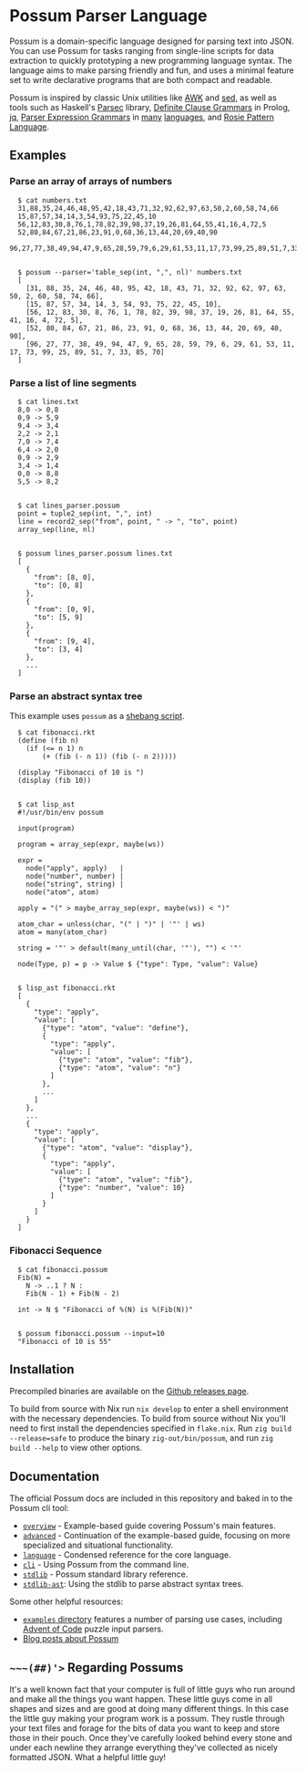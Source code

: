 # Possum Parser Language

Possum is a domain-specific language designed for parsing text into JSON. You can use Possum for tasks ranging from single-line scripts for data extraction to quickly prototyping a new programming language syntax. The language aims to make parsing friendly and fun, and uses a minimal feature set to write declarative programs that are both compact and readable.

Possum is inspired by classic Unix utilities like [AWK] and [sed], as well as tools such as Haskell's [Parsec] library, [Definite Clause Grammars] in Prolog, [jq], [Parser Expression Grammars] in [many] [languages], and [Rosie Pattern Language].

[AWK]: https://en.wikipedia.org/wiki/AWK
[sed]: https://en.wikipedia.org/wiki/Sed
[Parsec]: https://hackage.haskell.org/package/parsec
[Definite Clause Grammars]: https://en.wikipedia.org/wiki/Definite_clause_grammar
[jq]: https://stedolan.github.io/jq/
[Parser Expression Grammars]: https://en.wikipedia.org/wiki/Parsing_expression_grammar
[many]: https://docs.rs/peg/latest/peg/
[languages]: https://janet-lang.org/docs/peg.html
[Rosie Pattern Language]: https://rosie-lang.org/

## Examples

### Parse an array of arrays of numbers

```
  $ cat numbers.txt
  31,88,35,24,46,48,95,42,18,43,71,32,92,62,97,63,50,2,60,58,74,66
  15,87,57,34,14,3,54,93,75,22,45,10
  56,12,83,30,8,76,1,78,82,39,98,37,19,26,81,64,55,41,16,4,72,5
  52,80,84,67,21,86,23,91,0,68,36,13,44,20,69,40,90
  96,27,77,38,49,94,47,9,65,28,59,79,6,29,61,53,11,17,73,99,25,89,51,7,33,85,70


  $ possum --parser='table_sep(int, ",", nl)' numbers.txt
  [
    [31, 88, 35, 24, 46, 48, 95, 42, 18, 43, 71, 32, 92, 62, 97, 63, 50, 2, 60, 58, 74, 66],
    [15, 87, 57, 34, 14, 3, 54, 93, 75, 22, 45, 10],
    [56, 12, 83, 30, 8, 76, 1, 78, 82, 39, 98, 37, 19, 26, 81, 64, 55, 41, 16, 4, 72, 5],
    [52, 80, 84, 67, 21, 86, 23, 91, 0, 68, 36, 13, 44, 20, 69, 40, 90],
    [96, 27, 77, 38, 49, 94, 47, 9, 65, 28, 59, 79, 6, 29, 61, 53, 11, 17, 73, 99, 25, 89, 51, 7, 33, 85, 70]
  ]
```

### Parse a list of line segments

```
  $ cat lines.txt
  8,0 -> 0,8
  0,9 -> 5,9
  9,4 -> 3,4
  2,2 -> 2,1
  7,0 -> 7,4
  6,4 -> 2,0
  0,9 -> 2,9
  3,4 -> 1,4
  0,0 -> 8,8
  5,5 -> 8,2


  $ cat lines_parser.possum
  point = tuple2_sep(int, ",", int)
  line = record2_sep("from", point, " -> ", "to", point)
  array_sep(line, nl)


  $ possum lines_parser.possum lines.txt
  [
    {
      "from": [8, 0],
      "to": [0, 8]
    },
    {
      "from": [0, 9],
      "to": [5, 9]
    },
    {
      "from": [9, 4],
      "to": [3, 4]
    },
    ...
  ]
```

### Parse an abstract syntax tree

This example uses `possum` as a [shebang script](https://en.wikipedia.org/wiki/Shebang_(Unix)).

```
  $ cat fibonacci.rkt
  (define (fib n)
    (if (<= n 1) n
        (+ (fib (- n 1)) (fib (- n 2)))))

  (display "Fibonacci of 10 is ")
  (display (fib 10))


  $ cat lisp_ast
  #!/usr/bin/env possum

  input(program)

  program = array_sep(expr, maybe(ws))

  expr =
    node("apply", apply)   |
    node("number", number) |
    node("string", string) |
    node("atom", atom)

  apply = "(" > maybe_array_sep(expr, maybe(ws)) < ")"

  atom_char = unless(char, "(" | ")" | '"' | ws)
  atom = many(atom_char)

  string = '"' > default(many_until(char, '"'), "") < '"'

  node(Type, p) = p -> Value $ {"type": Type, "value": Value}


  $ lisp_ast fibonacci.rkt
  [
    {
      "type": "apply",
      "value": [
        {"type": "atom", "value": "define"},
        {
          "type": "apply",
          "value": [
            {"type": "atom", "value": "fib"},
            {"type": "atom", "value": "n"}
          ]
        },
        ...
      ]
    },
    ...
    {
      "type": "apply",
      "value": [
        {"type": "atom", "value": "display"},
        {
          "type": "apply",
          "value": [
            {"type": "atom", "value": "fib"},
            {"type": "number", "value": 10}
          ]
        }
      ]
    }
  ]
```

### Fibonacci Sequence

```
  $ cat fibonacci.possum
  Fib(N) =
    N -> ..1 ? N :
    Fib(N - 1) + Fib(N - 2)

  int -> N $ "Fibonacci of %(N) is %(Fib(N))"


  $ possum fibonacci.possum --input=10
  "Fibonacci of 10 is 55"
```

## Installation

Precompiled binaries are available on the [Github releases page].

To build from source with Nix run `nix develop` to enter a shell environment with the necessary dependencies. To build from source without Nix you'll need to first install the dependencies specified in `flake.nix`. Run `zig build --release=safe` to produce the binary `zig-out/bin/possum`, and run `zig build --help` to view other options.

[github releases page]: https://github.com/mulias/possum_parser_language/releases/latest

## Documentation

The official Possum docs are included in this repository and baked in to the Possum cli tool:

* [`overview`] - Example-based guide covering Possum's main features.
* [`advanced`] - Continuation of the example-based guide, focusing on more specialized and situational functionality.
* [`language`] - Condensed reference for the core language.
* [`cli`] - Using Possum from the command line.
* [`stdlib`] - Possum standard library reference.
* [`stdlib-ast`]: Using the stdlib to parse abstract syntax trees.

Some other helpful resources:

* [`examples` directory] features a number of parsing use cases, including [Advent of Code] puzzle input parsers.
* [Blog posts about Possum]

[`overview`]: docs/overview.md
[`advanced`]: docs/advanced.md
[`language`]: docs/language.md
[`cli`]: docs/cli.txt
[`stdlib`]: docs/stdlib.md
[`stdlib-ast`]: docs/stdlib-ast.md
[`examples` directory]: examples/
[Advent of Code]: https://adventofcode.com/
[Blog posts about Possum]: https://mulias.github.io/tags/possum/

## `~~~(##)'>` Regarding Possums

It's a well known fact that your computer is full of little guys who run around and make all the things you want happen. These little guys come in all shapes and sizes and are good at doing many different things. In this case the little guy making your program work is a possum. They rustle through your text files and forage for the bits of data you want to keep and store those in their pouch. Once they've carefully looked behind every stone and under each newline they arrange everything they've collected as nicely formatted JSON. What a helpful little guy!
